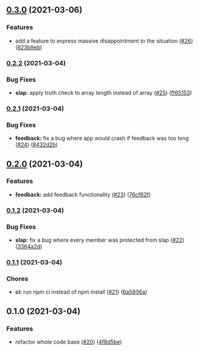 ## [0.3.0](https://github.com/ggv3/std-bot/compare/0.2.2...0.3.0) (2021-03-06)


### Features

* add a feature to express massive disappointment to the situation ([#26](https://github.com/ggv3/std-bot/issues/26)) ([823b9eb](https://github.com/ggv3/std-bot/commit/823b9ebf3c3bf633a2150815c0400b661862278d))

### [0.2.2](https://github.com/kaartni/std-bot/compare/0.2.1...0.2.2) (2021-03-04)


### Bug Fixes

* **slap:** apply truth check to array length instead of array ([#25](https://github.com/kaartni/std-bot/issues/25)) ([ff65153](https://github.com/kaartni/std-bot/commit/ff65153594202ccb0a19db2ed0dbb2b4e0734742))

### [0.2.1](https://github.com/kaartni/std-bot/compare/0.2.0...0.2.1) (2021-03-04)


### Bug Fixes

* **feedback:** fix a bug where app would crash if feedback was too long ([#24](https://github.com/kaartni/std-bot/issues/24)) ([8432d2b](https://github.com/kaartni/std-bot/commit/8432d2b84cf56803ad0040b89c798c89fb24f00b))

## [0.2.0](https://github.com/kaartni/std-bot/compare/0.1.2...0.2.0) (2021-03-04)


### Features

* **feedback:** add feedback functionality ([#23](https://github.com/kaartni/std-bot/issues/23)) ([76cf62f](https://github.com/kaartni/std-bot/commit/76cf62f90ab902dfc73de28cadde2e73bf12fd32))

### [0.1.2](https://github.com/kaartni/std-bot/compare/0.1.1...0.1.2) (2021-03-04)


### Bug Fixes

* **slap:** fix a bug where every member was protected from slap ([#22](https://github.com/kaartni/std-bot/issues/22)) ([3364a2d](https://github.com/kaartni/std-bot/commit/3364a2ded58bb2d99d57729ce86f24740292dd36))

### [0.1.1](https://github.com/kaartni/std-bot/compare/0.1.0...0.1.1) (2021-03-04)


### Chores

* **ci:** run npm ci instead of npm install ([#21](https://github.com/kaartni/std-bot/issues/21)) ([6a5806a](https://github.com/kaartni/std-bot/commit/6a5806ae97117abea9c9cf0cb5e7b7e8f4be8ea8))

## 0.1.0 (2021-03-04)


### Features

* refactor whole code base ([#20](https://github.com/kaartni/std-bot/issues/20)) ([4f8d5be](https://github.com/kaartni/std-bot/commit/4f8d5be30658e7d794ec8e24077a2c16b7265570))


